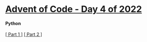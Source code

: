 # [Advent of Code - Day 4 of 2022](https://adventofcode.com/2022/day/4)

#### Python
[[ Part 1 ]](p1.py) [[ Part 2 ]](p2.py)
